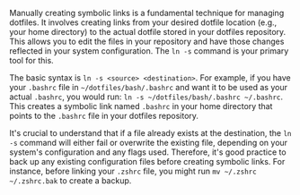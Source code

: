 Manually creating symbolic links is a fundamental technique for managing dotfiles. It involves creating links from your desired dotfile location (e.g., your home directory) to the actual dotfile stored in your dotfiles repository. This allows you to edit the files in your repository and have those changes reflected in your system configuration. The `ln -s` command is your primary tool for this.

The basic syntax is `ln -s <source> <destination>`. For example, if you have your `.bashrc` file in `~/dotfiles/bash/.bashrc` and want it to be used as your actual `.bashrc`, you would run: `ln -s ~/dotfiles/bash/.bashrc ~/.bashrc`. This creates a symbolic link named `.bashrc` in your home directory that points to the `.bashrc` file in your dotfiles repository.

It's crucial to understand that if a file already exists at the destination, the `ln -s` command will either fail or overwrite the existing file, depending on your system's configuration and any flags used. Therefore, it's good practice to back up any existing configuration files before creating symbolic links. For instance, before linking your `.zshrc` file, you might run `mv ~/.zshrc ~/.zshrc.bak` to create a backup.